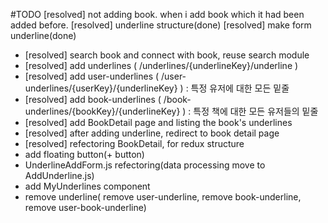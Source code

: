 #TODO
[resolved] not adding book. when i add book which it had been added before.
[resolved] underline structure(done)
[resolved] make form underline(done)

- [resolved] search book and connect with book, reuse search module
- [resolved] add underlines ( /underlines/{underlineKey}/underline )
- [resolved] add user-underlines ( /user-underlines/{userKey}/{underlineKey} ) : 특정 유저에 대한 모든 밑줄
- [resolved] add book-underlines ( /book-underlines/{bookKey}/{underlineKey} ) : 특정 책에 대한 모든 유저들의 밑줄
- [resolved] add BookDetail page and listing the book's underlines
- [resolved] after adding underline, redirect to book detail page  
- [resolved] refectoring BookDetail, for redux structure
- add floating button(+ button)
- UnderlineAddForm.js refectoring(data processing move to AddUnderline.js)
- add MyUnderlines component
- remove underline( remove user-underline, remove book-underline, remove user-book-underline)
